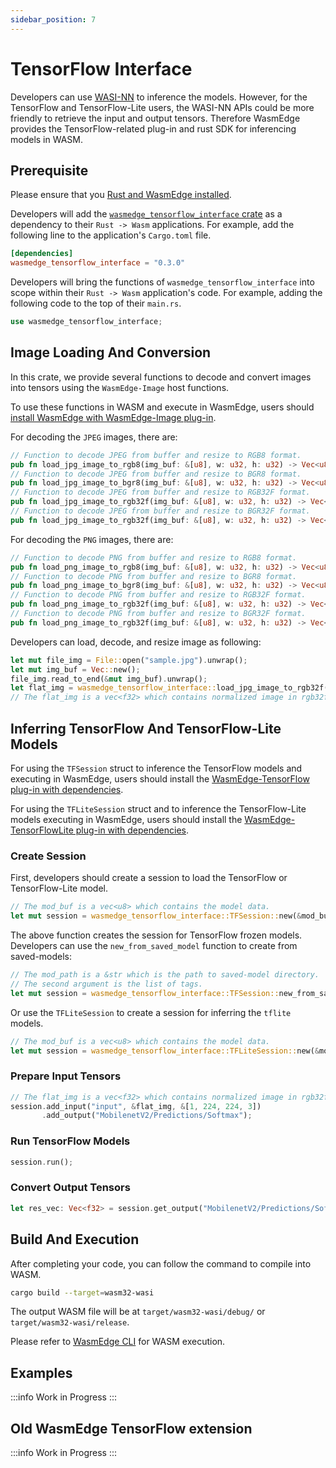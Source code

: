 ```yaml
---
sidebar_position: 7
---
```


# TensorFlow Interface

Developers can use [WASI-NN](/category/neural-networks-for-wasi) to inference the models. However, for the TensorFlow and TensorFlow-Lite users, the WASI-NN APIs could be more friendly to retrieve the input and output tensors. Therefore WasmEdge provides the TensorFlow-related plug-in and rust SDK for inferencing models in WASM.

## Prerequisite

Please ensure that you [Rust and WasmEdge installed](setup.md).

Developers will add the [`wasmedge_tensorflow_interface` crate](https://crates.io/crates/wasmedge_tensorflow_interface) as a dependency to their `Rust -> Wasm` applications. For example, add the following line to the application's `Cargo.toml` file.

```toml
[dependencies]
wasmedge_tensorflow_interface = "0.3.0"
```

Developers will bring the functions of `wasmedge_tensorflow_interface` into scope within their `Rust -> Wasm` application's code. For example, adding the following code to the top of their `main.rs`.

```rust
use wasmedge_tensorflow_interface;
```

## Image Loading And Conversion

In this crate, we provide several functions to decode and convert images into tensors using the `WasmEdge-Image` host functions.

To use these functions in WASM and execute in WasmEdge, users should [install WasmEdge with WasmEdge-Image plug-in](../../start/install.md#wasmedge-image-plug-in).

For decoding the `JPEG` images, there are:

```rust
// Function to decode JPEG from buffer and resize to RGB8 format.
pub fn load_jpg_image_to_rgb8(img_buf: &[u8], w: u32, h: u32) -> Vec<u8>
// Function to decode JPEG from buffer and resize to BGR8 format.
pub fn load_jpg_image_to_bgr8(img_buf: &[u8], w: u32, h: u32) -> Vec<u8>
// Function to decode JPEG from buffer and resize to RGB32F format.
pub fn load_jpg_image_to_rgb32f(img_buf: &[u8], w: u32, h: u32) -> Vec<f32>
// Function to decode JPEG from buffer and resize to BGR32F format.
pub fn load_jpg_image_to_rgb32f(img_buf: &[u8], w: u32, h: u32) -> Vec<f32>
```

For decoding the `PNG` images, there are:

```rust
// Function to decode PNG from buffer and resize to RGB8 format.
pub fn load_png_image_to_rgb8(img_buf: &[u8], w: u32, h: u32) -> Vec<u8>
// Function to decode PNG from buffer and resize to BGR8 format.
pub fn load_png_image_to_bgr8(img_buf: &[u8], w: u32, h: u32) -> Vec<u8>
// Function to decode PNG from buffer and resize to RGB32F format.
pub fn load_png_image_to_rgb32f(img_buf: &[u8], w: u32, h: u32) -> Vec<f32>
// Function to decode PNG from buffer and resize to BGR32F format.
pub fn load_png_image_to_rgb32f(img_buf: &[u8], w: u32, h: u32) -> Vec<f32>
```

Developers can load, decode, and resize image as following:

```rust
let mut file_img = File::open("sample.jpg").unwrap();
let mut img_buf = Vec::new();
file_img.read_to_end(&mut img_buf).unwrap();
let flat_img = wasmedge_tensorflow_interface::load_jpg_image_to_rgb32f(&img_buf, 224, 224);
// The flat_img is a vec<f32> which contains normalized image in rgb32f format and resized to 224x224.
```

## Inferring TensorFlow And TensorFlow-Lite Models

For using the `TFSession` struct to inference the TensorFlow models and executing in WasmEdge, users should install the [WasmEdge-TensorFlow plug-in with dependencies](../../start/install.md#wasmedge-tensorflow-plug-in).

For using the `TFLiteSession` struct and to inference the TensorFlow-Lite models executing in WasmEdge, users should install the [WasmEdge-TensorFlowLite plug-in with dependencies](../../start/install.md#wasmedge-tensorflow-lite-plug-in).

### Create Session

First, developers should create a session to load the TensorFlow or TensorFlow-Lite model.

```rust
// The mod_buf is a vec<u8> which contains the model data.
let mut session = wasmedge_tensorflow_interface::TFSession::new(&mod_buf);
```

The above function creates the session for TensorFlow frozen models. Developers can use the `new_from_saved_model` function to create from saved-models:

```rust
// The mod_path is a &str which is the path to saved-model directory.
// The second argument is the list of tags.
let mut session = wasmedge_tensorflow_interface::TFSession::new_from_saved_model(model_path, &["serve"]);
```

Or use the `TFLiteSession` to create a session for inferring the `tflite` models.

```rust
// The mod_buf is a vec<u8> which contains the model data.
let mut session = wasmedge_tensorflow_interface::TFLiteSession::new(&mod_buf);
```

### Prepare Input Tensors

```rust
// The flat_img is a vec<f32> which contains normalized image in rgb32f format.
session.add_input("input", &flat_img, &[1, 224, 224, 3])
       .add_output("MobilenetV2/Predictions/Softmax");
```

### Run TensorFlow Models

```rust
session.run();
```

### Convert Output Tensors

```rust
let res_vec: Vec<f32> = session.get_output("MobilenetV2/Predictions/Softmax");
```

## Build And Execution

After completing your code, you can follow the command to compile into WASM.

```bash
cargo build --target=wasm32-wasi
```

The output WASM file will be at `target/wasm32-wasi/debug/` or `target/wasm32-wasi/release`.

Please refer to [WasmEdge CLI](../../start/build-and-run/cli.md) for WASM execution.

## Examples

<!-- prettier-ignore -->
:::info
Work in Progress
:::

## Old WasmEdge TensorFlow extension

<!-- prettier-ignore -->
:::info
Work in Progress
:::
